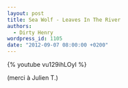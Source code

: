```yaml
---
layout: post
title: Sea Wolf - Leaves In The River
authors:
  - Dirty Henry
wordpress_id: 1105
date: "2012-09-07 08:00:00 +0200"
---
```


{% youtube vu129ihLOyI %}

(merci à Julien T.)
